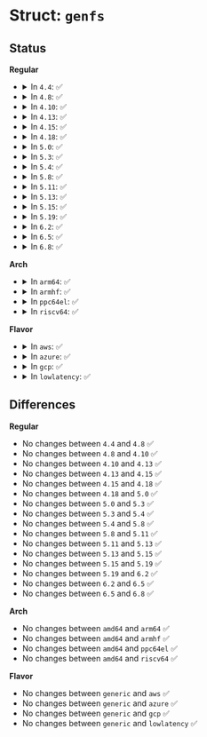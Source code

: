 # Struct: <code>genfs</code>

## Status
<b>Regular</b>
<ul>
<li>
<details>
<summary>In <code>4.4</code>: ✅</summary>

```c
struct genfs {
    char *fstype;
    struct ocontext *head;
    struct genfs *next;
};
```
</details>
</li>
<li>
<details>
<summary>In <code>4.8</code>: ✅</summary>

```c
struct genfs {
    char *fstype;
    struct ocontext *head;
    struct genfs *next;
};
```
</details>
</li>
<li>
<details>
<summary>In <code>4.10</code>: ✅</summary>

```c
struct genfs {
    char *fstype;
    struct ocontext *head;
    struct genfs *next;
};
```
</details>
</li>
<li>
<details>
<summary>In <code>4.13</code>: ✅</summary>

```c
struct genfs {
    char *fstype;
    struct ocontext *head;
    struct genfs *next;
};
```
</details>
</li>
<li>
<details>
<summary>In <code>4.15</code>: ✅</summary>

```c
struct genfs {
    char *fstype;
    struct ocontext *head;
    struct genfs *next;
};
```
</details>
</li>
<li>
<details>
<summary>In <code>4.18</code>: ✅</summary>

```c
struct genfs {
    char *fstype;
    struct ocontext *head;
    struct genfs *next;
};
```
</details>
</li>
<li>
<details>
<summary>In <code>5.0</code>: ✅</summary>

```c
struct genfs {
    char *fstype;
    struct ocontext *head;
    struct genfs *next;
};
```
</details>
</li>
<li>
<details>
<summary>In <code>5.3</code>: ✅</summary>

```c
struct genfs {
    char *fstype;
    struct ocontext *head;
    struct genfs *next;
};
```
</details>
</li>
<li>
<details>
<summary>In <code>5.4</code>: ✅</summary>

```c
struct genfs {
    char *fstype;
    struct ocontext *head;
    struct genfs *next;
};
```
</details>
</li>
<li>
<details>
<summary>In <code>5.8</code>: ✅</summary>

```c
struct genfs {
    char *fstype;
    struct ocontext *head;
    struct genfs *next;
};
```
</details>
</li>
<li>
<details>
<summary>In <code>5.11</code>: ✅</summary>

```c
struct genfs {
    char *fstype;
    struct ocontext *head;
    struct genfs *next;
};
```
</details>
</li>
<li>
<details>
<summary>In <code>5.13</code>: ✅</summary>

```c
struct genfs {
    char *fstype;
    struct ocontext *head;
    struct genfs *next;
};
```
</details>
</li>
<li>
<details>
<summary>In <code>5.15</code>: ✅</summary>

```c
struct genfs {
    char *fstype;
    struct ocontext *head;
    struct genfs *next;
};
```
</details>
</li>
<li>
<details>
<summary>In <code>5.19</code>: ✅</summary>

```c
struct genfs {
    char *fstype;
    struct ocontext *head;
    struct genfs *next;
};
```
</details>
</li>
<li>
<details>
<summary>In <code>6.2</code>: ✅</summary>

```c
struct genfs {
    char *fstype;
    struct ocontext *head;
    struct genfs *next;
};
```
</details>
</li>
<li>
<details>
<summary>In <code>6.5</code>: ✅</summary>

```c
struct genfs {
    char *fstype;
    struct ocontext *head;
    struct genfs *next;
};
```
</details>
</li>
<li>
<details>
<summary>In <code>6.8</code>: ✅</summary>

```c
struct genfs {
    char *fstype;
    struct ocontext *head;
    struct genfs *next;
};
```
</details>
</li>
</ul>
<b>Arch</b>
<ul>
<li>
<details>
<summary>In <code>arm64</code>: ✅</summary>

```c
struct genfs {
    char *fstype;
    struct ocontext *head;
    struct genfs *next;
};
```
</details>
</li>
<li>
<details>
<summary>In <code>armhf</code>: ✅</summary>

```c
struct genfs {
    char *fstype;
    struct ocontext *head;
    struct genfs *next;
};
```
</details>
</li>
<li>
<details>
<summary>In <code>ppc64el</code>: ✅</summary>

```c
struct genfs {
    char *fstype;
    struct ocontext *head;
    struct genfs *next;
};
```
</details>
</li>
<li>
<details>
<summary>In <code>riscv64</code>: ✅</summary>

```c
struct genfs {
    char *fstype;
    struct ocontext *head;
    struct genfs *next;
};
```
</details>
</li>
</ul>
<b>Flavor</b>
<ul>
<li>
<details>
<summary>In <code>aws</code>: ✅</summary>

```c
struct genfs {
    char *fstype;
    struct ocontext *head;
    struct genfs *next;
};
```
</details>
</li>
<li>
<details>
<summary>In <code>azure</code>: ✅</summary>

```c
struct genfs {
    char *fstype;
    struct ocontext *head;
    struct genfs *next;
};
```
</details>
</li>
<li>
<details>
<summary>In <code>gcp</code>: ✅</summary>

```c
struct genfs {
    char *fstype;
    struct ocontext *head;
    struct genfs *next;
};
```
</details>
</li>
<li>
<details>
<summary>In <code>lowlatency</code>: ✅</summary>

```c
struct genfs {
    char *fstype;
    struct ocontext *head;
    struct genfs *next;
};
```
</details>
</li>
</ul>

## Differences
<b>Regular</b>
<ul>
<li>
No changes between <code>4.4</code> and <code>4.8</code> ✅
</li>
<li>
No changes between <code>4.8</code> and <code>4.10</code> ✅
</li>
<li>
No changes between <code>4.10</code> and <code>4.13</code> ✅
</li>
<li>
No changes between <code>4.13</code> and <code>4.15</code> ✅
</li>
<li>
No changes between <code>4.15</code> and <code>4.18</code> ✅
</li>
<li>
No changes between <code>4.18</code> and <code>5.0</code> ✅
</li>
<li>
No changes between <code>5.0</code> and <code>5.3</code> ✅
</li>
<li>
No changes between <code>5.3</code> and <code>5.4</code> ✅
</li>
<li>
No changes between <code>5.4</code> and <code>5.8</code> ✅
</li>
<li>
No changes between <code>5.8</code> and <code>5.11</code> ✅
</li>
<li>
No changes between <code>5.11</code> and <code>5.13</code> ✅
</li>
<li>
No changes between <code>5.13</code> and <code>5.15</code> ✅
</li>
<li>
No changes between <code>5.15</code> and <code>5.19</code> ✅
</li>
<li>
No changes between <code>5.19</code> and <code>6.2</code> ✅
</li>
<li>
No changes between <code>6.2</code> and <code>6.5</code> ✅
</li>
<li>
No changes between <code>6.5</code> and <code>6.8</code> ✅
</li>
</ul>
<b>Arch</b>
<ul>
<li>
No changes between <code>amd64</code> and <code>arm64</code> ✅
</li>
<li>
No changes between <code>amd64</code> and <code>armhf</code> ✅
</li>
<li>
No changes between <code>amd64</code> and <code>ppc64el</code> ✅
</li>
<li>
No changes between <code>amd64</code> and <code>riscv64</code> ✅
</li>
</ul>
<b>Flavor</b>
<ul>
<li>
No changes between <code>generic</code> and <code>aws</code> ✅
</li>
<li>
No changes between <code>generic</code> and <code>azure</code> ✅
</li>
<li>
No changes between <code>generic</code> and <code>gcp</code> ✅
</li>
<li>
No changes between <code>generic</code> and <code>lowlatency</code> ✅
</li>
</ul>
